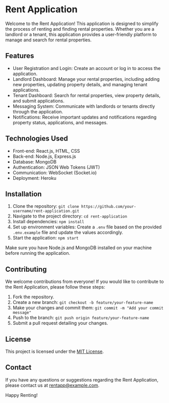 # Rent Application

Welcome to the Rent Application! This application is designed to simplify the process of renting and finding rental properties. Whether you are a landlord or a tenant, this application provides a user-friendly platform to manage and search for rental properties.

## Features

- User Registration and Login: Create an account or log in to access the application.
- Landlord Dashboard: Manage your rental properties, including adding new properties, updating property details, and managing tenant applications.
- Tenant Dashboard: Search for rental properties, view property details, and submit applications.
- Messaging System: Communicate with landlords or tenants directly through the application.
- Notifications: Receive important updates and notifications regarding property status, applications, and messages.

## Technologies Used

- Front-end: React.js, HTML, CSS
- Back-end: Node.js, Express.js
- Database: MongoDB
- Authentication: JSON Web Tokens (JWT)
- Communication: WebSocket (Socket.io)
- Deployment: Heroku

## Installation

1. Clone the repository: `git clone https://github.com/your-username/rent-application.git`
2. Navigate to the project directory: `cd rent-application`
3. Install dependencies: `npm install`
4. Set up environment variables: Create a `.env` file based on the provided `.env.example` file and update the values accordingly.
5. Start the application: `npm start`

Make sure you have Node.js and MongoDB installed on your machine before running the application.

## Contributing

We welcome contributions from everyone! If you would like to contribute to the Rent Application, please follow these steps:

1. Fork the repository.
2. Create a new branch: `git checkout -b feature/your-feature-name`
3. Make your changes and commit them: `git commit -m "Add your commit message"`
4. Push to the branch: `git push origin feature/your-feature-name`
5. Submit a pull request detailing your changes.

## License

This project is licensed under the [MIT License](LICENSE).

## Contact

If you have any questions or suggestions regarding the Rent Application, please contact us at rentapp@example.com.

Happy Renting!
